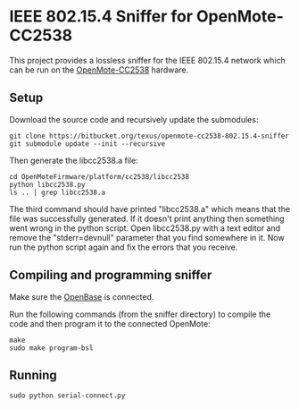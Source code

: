 # IEEE 802.15.4 Sniffer for OpenMote-CC2538

This project provides a lossless sniffer for the IEEE 802.15.4 network which can be run on the [OpenMote-CC2538](http://www.openmote.com/hardware/openmote-cc2538-en.html) hardware.

## Setup
Download the source code and recursively update the submodules:
```
git clone https://bitbucket.org/texus/openmote-cc2538-802.15.4-sniffer
git submodule update --init --recursive
```

Then generate the libcc2538.a file:
```
cd OpenMoteFirmware/platform/cc2538/libcc2538
python libcc2538.py
ls .. | grep libcc2538.a
```

The third command should have printed "libcc2538.a" which means that the file was successfully generated. If it doesn't print anything then something went wrong in the python script. Open libcc2538.py with a text editor and remove the "stderr=devnull" parameter that you find somewhere in it. Now run the python script again and fix the errors that you receive.

## Compiling and programming sniffer
Make sure the [OpenBase](http://www.openmote.com/hardware/openbase.html) is connected.

Run the following commands (from the sniffer directory) to compile the code and then program it to the connected OpenMote:
```
make
sudo make program-bsl
```

## Running
```
sudo python serial-connect.py
```
